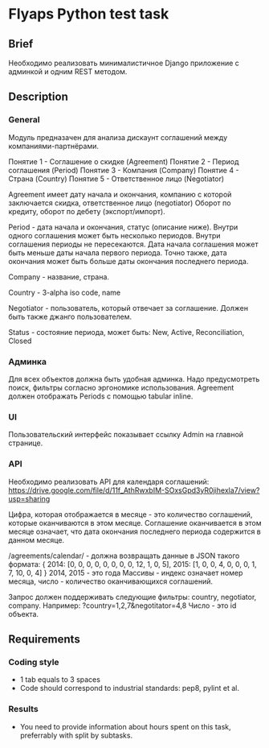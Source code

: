 # Flyaps Python test task

## Brief
Необходимо реализовать минималистичное Django приложение с админкой и одним REST методом.

## Description

### General

Модуль предназачен для анализа дискаунт соглашений между компаниями-партнёрами.

Понятие 1 - Соглашение о скидке (Agreement)
Понятие 2 - Период соглашения (Period)
Понятие 3 - Компания (Company)
Понятие 4 - Страна (Country)
Понятие 5 - Ответственное лицо (Negotiator)

Agreement имеет дату начала и окончания, компанию с которой заключается скидка, ответственное лицо (negotiator)
Оборот по кредиту, оборот по дебету (экспорт/импорт).

Period - дата начала и окончания, статус (описание ниже).
Внутри одного соглашения может быть несколько периодов.
Внутри соглашения периоды не пересекаются.
Дата начала соглашения может быть меньше даты начала первого периода.
Точно также, дата окончания может быть больше даты окончания последнего периода.

Company - название, страна.

Country - 3-alpha iso code, name

Negotiator - пользователь, который отвечает за соглашение. Должен быть также джанго пользователем.

Status - состояние периода, может быть: New, Active, Reconciliation, Closed


### Админка

Для всех объектов должна быть удобная админка.
Надо предусмотреть поиск, фильтры согласно эргономике использования.
Agreement должен отображать Periods с помощью tabular inline.


### UI

Пользовательский интерфейс показывает ссылку Admin на главной странице.


### API

Необходимо реализовать API для календаря соглашений: https://drive.google.com/file/d/11f_AthRwxbIM-SOxsGpd3yR0jihexla7/view?usp=sharing

Цифра, которая отображается в месяце - это количество соглашений, которые оканчиваются в этом месяце.
Соглашение оканчивается в этом месяце означает, что дата окончания последнего периода содержится в данном месяце.

/agreements/calendar/ - должна возвращать данные в JSON такого формата:
{
      2014: [0, 0, 0, 0, 0, 0, 0, 0, 12, 1, 0, 5],
      2015: [1, 0, 0, 4, 0, 0, 0, 1, 7, 10, 0, 4]
}
2014, 2015 - это года
Массивы - индекс означает номер месяца, число - количество оканчивающихся соглашений.

Запрос должен поддерживать следующие фильтры:
country, negotiator, company.
Например: ?country=1,2,7&negotitator=4,8
Число - это id объекта.

## Requirements

### Coding style
- 1 tab equals to 3 spaces
- Code should correspond to industrial standards: pep8, pylint et al.

### Results
- You need to provide information about hours spent on this task, preferrably with split by subtasks.

